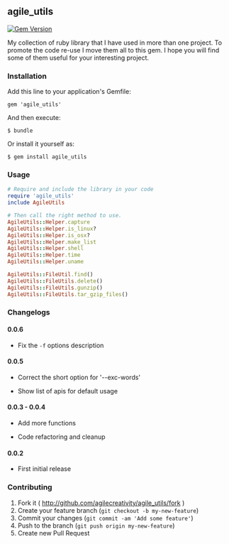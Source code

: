 ## agile_utils

[![Gem Version](https://badge.fury.io/rb/agile_utils.svg)](http://badge.fury.io/rb/agile_utils)

My collection of ruby library that I have used in more than one project.
To promote the code re-use I move them all to this gem.
I hope you will find some of them useful for your interesting project.

### Installation

Add this line to your application's Gemfile:

    gem 'agile_utils'

And then execute:

    $ bundle

Or install it yourself as:

    $ gem install agile_utils

### Usage

```rb
# Require and include the library in your code
require 'agile_utils'
include AgileUtils

# Then call the right method to use.
AgileUtils::Helper.capture
AgileUtils::Helper.is_linux?
AgileUtils::Helper.is_osx?
AgileUtils::Helper.make_list
AgileUtils::Helper.shell
AgileUtils::Helper.time
AgileUtils::Helper.uname

AgileUtils::FileUtil.find()
AgileUtils::FileUtils.delete()
AgileUtils::FileUtils.gunzip()
AgileUtils::FileUtils.tar_gzip_files()
```

### Changelogs

#### 0.0.6

- Fix the `-f` options description

#### 0.0.5

- Correct the short option for '--exc-words'

- Show list of apis for default usage

#### 0.0.3 - 0.0.4

- Add more functions

- Code refactoring and cleanup

#### 0.0.2

- First initial release

### Contributing

1. Fork it ( http://github.com/agilecreativity/agile_utils/fork )
2. Create your feature branch (`git checkout -b my-new-feature`)
3. Commit your changes (`git commit -am 'Add some feature'`)
4. Push to the branch (`git push origin my-new-feature`)
5. Create new Pull Request
